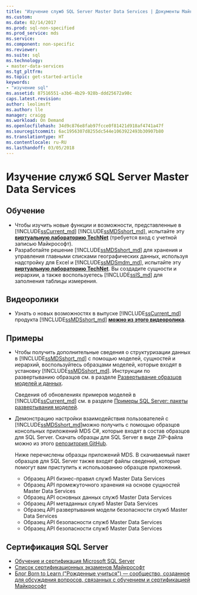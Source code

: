 ```yaml
---
title: "Изучение служб SQL Server Master Data Services | Документы Майкрософт"
ms.custom: 
ms.date: 02/14/2017
ms.prod: sql-non-specified
ms.prod_service: mds
ms.service: 
ms.component: non-specific
ms.reviewer: 
ms.suite: sql
ms.technology:
- master-data-services
ms.tgt_pltfrm: 
ms.topic: get-started-article
keywords:
- "изучение sql"
ms.assetid: 87516551-a3b6-4b29-928b-ddd25672a98c
caps.latest.revision: 
author: leolimsft
ms.author: lle
manager: craigg
ms.workload: On Demand
ms.openlocfilehash: 34d9c876e8fab97fcce0f81421d918af4741a47f
ms.sourcegitcommit: 6ac1956307d8255dc544e1063922493b30907b80
ms.translationtype: HT
ms.contentlocale: ru-RU
ms.lasthandoff: 03/05/2018
---
```

# <a name="learn-sql-server-master-data-services"></a>Изучение служб SQL Server Master Data Services
  
  
## <a name="training"></a>Обучение  
* Чтобы изучить новые функции и возможности, представленные в [!INCLUDE[ssCurrent_md](../includes/sscurrent-md.md)] [!INCLUDE[ssMDSshort_md](../includes/ssmdsshort-md.md)], испытайте эту [**виртуальную лабораторию TechNet**](https://vlabs.holsystems.com/vlabs/technet?eng=VLabs&auth=none&src=vlabs&altadd=true&labid=23113&lod=true) (требуется вход с учетной записью Майкрософт).  
* Разработайте решение [!INCLUDE[ssMDSshort_md](../includes/ssmdsshort-md.md)] для хранения и управления главными списками географических данных, используя надстройку для Excel и [!INCLUDE[ssMDSmdm_md](../includes/ssmdsmdm-md.md)], испытайте эту [**виртуальную лабораторию TechNet**](https://vlabs.holsystems.com/vlabs/technet?eng=VLabs&auth=none&src=vlabs&altadd=true&labid=23112&lod=true). Вы создадите сущности и иерархии, а также воспользуетесь [!INCLUDE[ssIS_md](../includes/ssis-md.md)] для заполнения таблицы измерения.  
  
## <a name="videos"></a>Видеоролики  
* Узнать о новых возможностях в выпуске [!INCLUDE[ssCurrent_md](../includes/sscurrent-md.md)] продукта [!INCLUDE[ssMDSshort_md](../includes/ssmdsshort-md.md)] [**можно из этого видеоролика**](https://www.youtube.com/watch?v=cKA72FpOVxI).  
  
## <a name="samples"></a>Примеры  
* Чтобы получить дополнительные сведения о структуризации данных в [!INCLUDE[ssMDSshort_md](../includes/ssmdsshort-md.md)] с помощью моделей, сущностей и иерархий, воспользуйтесь образцами моделей, которые входят в установку [!INCLUDE[ssMDSshort_md](../includes/ssmdsshort-md.md)]. Инструкции по развертыванию образцов см. в разделе [Развертывание образцов моделей и данных](../master-data-services/master-data-services-installation-and-configuration.md#deploySample).   
  
    Сведения об обновлениях примеров моделей в [!INCLUDE[ssCurrent_md](../includes/sscurrent-md.md)] см. в разделе [Примеры SQL Server: пакеты развертывания моделей](../master-data-services/sql-server-samples-model-deployment-packages-mds.md).  
  
* Демонстрацию настройки взаимодействия пользователей с [!INCLUDE[ssMDSshort_md](../includes/ssmdsshort-md.md)]можно получить с помощью образцов консольных приложений MDS C#, которые входят в состав образцов для SQL Server. Скачать образцы для SQL Server в виде ZIP-файла можно из этого [репозитория GitHub](https://github.com/Microsoft/sql-server-samples).  
  
    Ниже перечислены образцы приложений MDS. В скачиваемый пакет образцов для SQL Server также входят файлы сведений, которые помогут вам приступить к использованию образцов приложений.  
    * Образец API бизнес-правил служб Master Data Services  
    * Образец API промежуточного хранения на основе сущностей Master Data Services  
    * Образец API основных данных служб Master Data Services  
    * Образец API метаданных служб Master Data Services  
    * Образец API развертывания модели безопасности служб Master Data Services  
    * Образец API безопасности служб Master Data Services  
    * Образец API безопасности служб Master Data Services  
  
## <a name="sql-server-certification"></a>Сертификация SQL Server  
* [Обучение и сертификация Microsoft SQL Server](https://www.microsoft.com/en-us/learning/sql-training.aspx)  
* [Список сертификационных экзаменов Майкрософт](https://www.microsoft.com/en-us/learning/exam-list.aspx)  
* [Блог Born to Learn ("Рожденные учиться") — сообщество, созданное для обсуждения вопросов, связанных с обучением и сертификацией Майкрософт](https://borntolearn.mslearn.net/b/weblog/archive/2016/03)  
  
  
  
  
  
  

